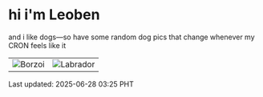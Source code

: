 # hi i'm Leoben

and i like dogs—so have some random dog pics that change whenever my CRON feels like it

|  |  |
|--------|----------|
| ![Borzoi](https://random-dog-vercel.vercel.app/api/random-borzoi?v=1751052315) | ![Labrador](https://random-dog-vercel.vercel.app/api/random-labrador?v=1751052315) |

Last updated: 2025-06-28 03:25 PHT
